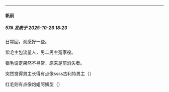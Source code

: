 ﻿
*****

####  帆前  
##### 57#       发表于 2025-10-26 18:23

日常回，观感好一些。

紫毛主包流量人，男二男主冤家役。

银毛设定果然不寻常，原来是前消失者。

突然觉得男主长得有点像ssss古利特男主（）

红毛则有点像炮姐阿姨型（）

